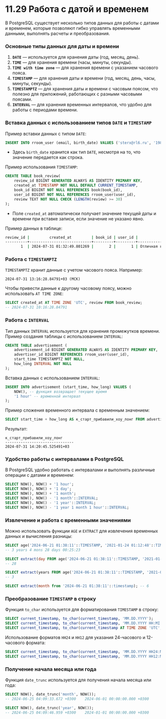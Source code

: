 # 11.29 Работа с датой и временем

В PostgreSQL существует несколько типов данных для работы с датами и временем, которые позволяют гибко управлять временными данными, выполнять расчеты и преобразования.

### Основные типы данных для даты и времени

1. **`DATE`** — используется для хранения даты (год, месяц, день).
2. **`TIME`** — для хранения времени (часы, минуты, секунды).
3. **`TIME with time zone`** — для хранения времени с указанием часового пояса.
4. **`TIMESTAMP`** — для хранения даты и времени (год, месяц, день, часы, минуты, секунды).
5. **`TIMESTAMPTZ`** — для хранения даты и времени с часовым поясом, что полезно для приложений, работающих с разными часовыми поясами.
6. **`INTERVAL`** — для хранения временных интервалов, что удобно для работы с периодами времени.

### Вставка данных с использованием типов `DATE` и `TIMESTAMP`

Пример вставки данных с типом `DATE`:

```sql
INSERT INTO rroom_user (email, birth_date) VALUES ('sterx@rl6.ru', '1988-07-29');
```

- Здесь `birth_date` хранится как тип `DATE`, несмотря на то, что значение передается как строка.

Пример использования `TIMESTAMP`:

```sql
CREATE TABLE book_review(
    review_id BIGINT GENERATED ALWAYS AS IDENTITY PRIMARY KEY,
    created_at TIMESTAMP NOT NULL DEFAULT CURRENT_TIMESTAMP,
    book_id BIGINT NOT NULL REFERENCES book(book_id),
    user_id BIGINT NOT NULL REFERENCES rroom_user(user_id),
    review TEXT NOT NULL CHECK (LENGTH(review) >= 30)
);
```

- Поле `created_at` автоматически получает значение текущей даты и времени при вставке записи, если значение не указано явно.

Пример данных в таблице:

```bash
review_id |         created_at         | book_id | user_id |                     review
----------+----------------------------+---------+---------+-------------------------------------------------
       1  | 2024-07-31 01:32:49.801269 |       2 |       1 | Отличная книга по углубленному изучению Python!
```

### Работа с `TIMESTAMPTZ`

`TIMESTAMPTZ` хранит данные с учетом часового пояса. Например:

```
2024-07-31 13:16:28.84791+03 (МСК)
```

Чтобы привести данные к другому часовому поясу, можно использовать `AT TIME ZONE`:

```sql
SELECT created_at AT TIME ZONE 'UTC', review FROM book_review;
-- 2024-07-31 10:16:28.84791
```

### Работа с `INTERVAL`

Тип данных `INTERVAL` используется для хранения промежутков времени. Пример создания таблицы с использованием `INTERVAL`:

```sql
CREATE TABLE advertisement (
    advertisement_id BIGINT GENERATED ALWAYS AS IDENTITY PRIMARY KEY,
    advertiser_id BIGINT REFERENCES rroom_user(user_id),
    start_time TIMESTAMPTZ NOT NULL,
    how_long INTERVAL NOT NULL
);
```

Вставка данных с использованием `INTERVAL`:

```sql
INSERT INTO advertisement (start_time, how_long) VALUES (
    NOW(), -- функция возвращает текущее время
    '1 hour' -- временной интервал
);
```

Пример сложения временного интервала с временным значением:

```sql
SELECT start_time + how_long AS к_старт_прибавили_хоу_лонг FROM advertisement;
```

Результат:

```
к_старт_прибавили_хоу_лонг
-------------------------------
2024-07-31 14:20:45.525491+03
```

### Удобство работы с интервалами в PostgreSQL

В PostgreSQL удобно работать с интервалами и выполнять различные операции с датами и временем:

```sql
SELECT NOW(), NOW() + '1 hour';
SELECT NOW(), NOW() + '1 day';
SELECT NOW(), NOW() + '1 month';
SELECT NOW(), NOW() - '1 month'::INTERVAL;
SELECT NOW(), NOW() - '1 year'::INTERVAL;
SELECT NOW(), NOW() - '1 year 1 month 1 hour'::INTERVAL;
```

### Извлечение и работа с временными значениями

Можно использовать функции `AGE` и `EXTRACT` для извлечения временных данных и вычисления разницы:

```sql
SELECT age('2024-06-21 01:38:11'::TIMESTAMP, '2021-01-24 01:12:48'::TIMESTAMP);
-- 3 years 4 mons 28 days 00:25:23

SELECT extract(day FROM age('2024-06-21 01:38:11'::TIMESTAMP, '2021-01-24 01:12:48'::TIMESTAMP));
-- 28

SELECT extract(years FROM age('2024-06-21 01:38:11'::TIMESTAMP, '2021-01-24 01:12:48'::TIMESTAMP));
-- 3

SELECT extract(month from '2024-06-21 01:38:11'::timestamp); -- 6
```

### Преобразование `TIMESTAMP` в строку

Функция `to_char` используется для форматирования `TIMESTAMP` в строку:

```sql
SELECT current_timestamp, to_char(current_timestamp, 'MM.DD.YYYY');
SELECT current_timestamp, to_char(current_timestamp, 'MM.DD.YYYY HH:MI'); -- МИНУТЫ - это MI!!!
SELECT current_timestamp, to_char(current_timestamp AT TIME ZONE 'UTC', 'MM.DD.YYYY HH:MI');
```

Использование форматов `HH24` и `HH12` для указания 24-часового и 12-часового формата:

```sql
SELECT current_timestamp, to_char(current_timestamp, 'MM.DD.YYYY HH24:MI');
SELECT current_timestamp, to_char(current_timestamp, 'MM.DD.YYYY HH12:MI');
```

### Получение начала месяца или года

Функция `date_trunc` используется для получения начала месяца или года:

```sql
SELECT NOW(), date_trunc('month', NOW());
-- 2024-06-25 04:09:33.672 +0300    2024-06-01 00:00:00.000 +0300

SELECT NOW(), date_trunc('year', NOW());
-- 2024-06-25 04:09:46.959 +0300    2024-01-01 00:00:00.000 +0300
```